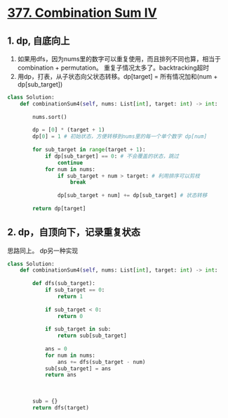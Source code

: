 # [377. Combination Sum IV](https://leetcode.com/problems/combination-sum-iv/)

## 1. dp, 自底向上

1. 如果用dfs，因为nums里的数字可以重复使用，而且排列不同也算，相当于combination + permutation。 重复子情况太多了。backtracking超时
2. 用dp，打表，从子状态向父状态转移。dp[target] = 所有情况加和(num + dp[sub_target])

```python
class Solution:
    def combinationSum4(self, nums: List[int], target: int) -> int:
        
        nums.sort()
        
        dp = [0] * (target + 1)
        dp[0] = 1 # 初始状态，方便转移到nums里的每一个单个数字 dp[num]
        
        for sub_target in range(target + 1):
            if dp[sub_target] == 0: # 不会覆盖的状态，跳过
                continue
            for num in nums:
                if sub_target + num > target: # 利用排序可以剪枝
                    break
                
                dp[sub_target + num] += dp[sub_target] # 状态转移
                
        return dp[target]
```

## 2. dp，自顶向下，记录重复状态

思路同上。 dp另一种实现

```python
class Solution:
    def combinationSum4(self, nums: List[int], target: int) -> int:
        
        def dfs(sub_target):
            if sub_target == 0:
                return 1
            
            if sub_target < 0:
                return 0
            
            if sub_target in sub:
                return sub[sub_target]
            
            ans = 0
            for num in nums:
                ans += dfs(sub_target - num)
            sub[sub_target] = ans
            return ans
            
            
            
        sub = {}
        return dfs(target)
```